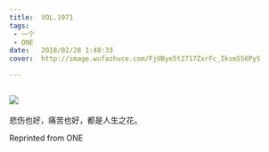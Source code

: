 ```yaml
---
title:	VOL.1971
tags:
 - 一个
 - ONE
date:	2018/02/28 1:40:33
cover:	http://image.wufazhuce.com/FjUBye5t2717ZxrFc_IksmS56PyS

---
```

![](http://image.wufazhuce.com/FjUBye5t2717ZxrFc_IksmS56PyS)
---

悲伤也好，痛苦也好，都是人生之花。
 
Reprinted from ONE
